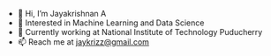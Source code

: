 - 👋 Hi, I’m Jayakrishnan A
- 👀 Interested in Machine Learning and Data Science
- 🌱 Currently working at National Institute of Technology Puducherry
- 📫 Reach me at jaykrizz@gmail.com

<!---
Jayakrishnan-A/Jayakrishnan-A is a ✨ special ✨ repository because its `README.md` (this file) appears on your GitHub profile.
You can click the Preview link to take a look at your changes.
--->
